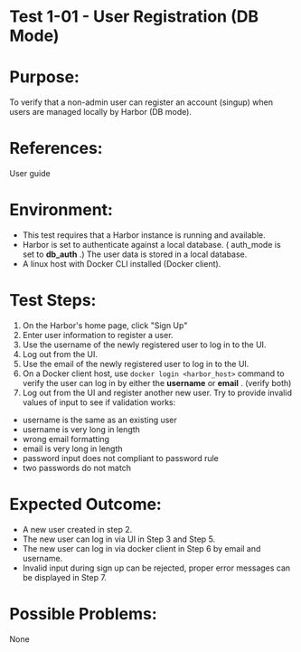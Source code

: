 Test 1-01 - User Registration (DB Mode)
=======

# Purpose:

To verify that a non-admin user can register an account (singup) when users are managed locally by Harbor (DB mode).

# References:
User guide

# Environment:
* This test requires that a Harbor instance is running and available.
* Harbor is set to authenticate against a local database. ( auth_mode is set to **db_auth** .) The user data is stored in a local database.
* A linux host with Docker CLI installed (Docker client).

# Test Steps:
1. On the Harbor's home page, click "Sign Up"
2. Enter user information to register a user.
3. Use the username of the newly registered user to log in to the UI.
4. Log out from the UI.
5. Use the email of the newly registered user to log in to the UI.
5. On a Docker client host, use `docker login <harbor_host>` command to verify the user can log in by either the **username** or **email** . (verify both) 
6. Log out from the UI and register another new user. Try to provide invalid values of input to see if validation works: 


* username is the same as an existing user
* username is very long in length
* wrong email formatting
* email is very long in length
* password input does not compliant to password rule
* two passwords do not match


# Expected Outcome:
* A new user created in step 2. 
* The new user can log in via UI in Step 3 and Step 5.
* The new user can log in via docker client in Step 6 by email and username.
* Invalid input during sign up can be rejected, proper error messages can be displayed in Step 7.

# Possible Problems:
None